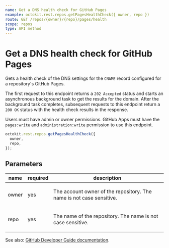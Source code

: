 ```yaml
---
name: Get a DNS health check for GitHub Pages
example: octokit.rest.repos.getPagesHealthCheck({ owner, repo })
route: GET /repos/{owner}/{repo}/pages/health
scope: repos
type: API method
---
```


# Get a DNS health check for GitHub Pages

Gets a health check of the DNS settings for the `CNAME` record configured for a repository's GitHub Pages.

The first request to this endpoint returns a `202 Accepted` status and starts an asynchronous background task to get the results for the domain. After the background task completes, subsequent requests to this endpoint return a `200 OK` status with the health check results in the response.

Users must have admin or owner permissions. GitHub Apps must have the `pages:write` and `administration:write` permission to use this endpoint.

```js
octokit.rest.repos.getPagesHealthCheck({
  owner,
  repo,
});
```

## Parameters

<table>
  <thead>
    <tr>
      <th>name</th>
      <th>required</th>
      <th>description</th>
    </tr>
  </thead>
  <tbody>
    <tr><td>owner</td><td>yes</td><td>

The account owner of the repository. The name is not case sensitive.

</td></tr>
<tr><td>repo</td><td>yes</td><td>

The name of the repository. The name is not case sensitive.

</td></tr>
  </tbody>
</table>

See also: [GitHub Developer Guide documentation](https://docs.github.com/rest/pages#get-a-dns-health-check-for-github-pages).
